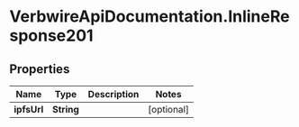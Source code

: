 # VerbwireApiDocumentation.InlineResponse201

## Properties
Name | Type | Description | Notes
------------ | ------------- | ------------- | -------------
**ipfsUrl** | **String** |  | [optional] 
